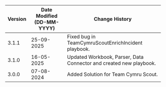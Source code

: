 | **Version** | **Date Modified (DD-MM-YYYY)** | **Change History**                          |
|-------------|--------------------------------|---------------------------------------------|
| 3.1.1       | 25-09-2025                     | Fixed bug in TeamCymruScoutEnrichIncident playbook. |
| 3.1.0       | 16-05-2025                     | Updated Workbook, Parser, Data Connector and created new playbook. |
| 3.0.0       | 07-08-2024                     | Added Solution for Team Cymru Scout. |